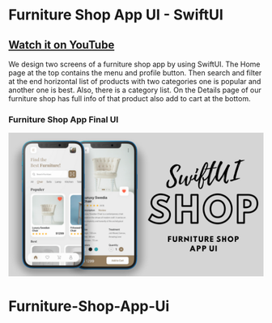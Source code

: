 # Furniture Shop App UI - SwiftUI

## [Watch it on YouTube](https://youtu.be/EbTl0GX-bvw)


We design two screens of a furniture shop app by using SwiftUI. The Home page at the top contains the menu and profile button. Then search and filter at the end horizontal list of products with two categories one is popular and another one is best. Also, there is a category list.
On the Details page of our furniture shop has full info of that product also add to cart at the bottom.

### Furniture Shop App Final UI

![App UI](/ui.png)
# Furniture-Shop-App-Ui
